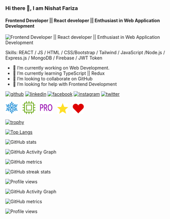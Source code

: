 ### Hi there 👋, I am Nishat Fariza
#### Frontend Developer || React developer || Enthusiast in Web Application Development
![Frontend Developer || React developer || Enthusiast in Web Application Development](https://media-exp1.licdn.com/dms/image/C4D16AQHFEXI_9Vvz8Q/profile-displaybackgroundimage-shrink_350_1400/0/1654632688830?e=1660176000&v=beta&t=EiXOTowfKp7tRqQP4qeLgYed1gHcKihV56v5tHvwKuA)


Skills: REACT / JS / HTML / CSS/Bootstrap / Tailwind / JavaScript /Node.js / Express.js / MongoDB / Firebase / JWT Token

- 🔭 I’m currently working on Web Development. 
- 🌱 I’m currently learning TypeScript || Redux 
- 👯 I’m looking to collaborate on GitHub 
- 🤔 I’m looking for help with Frontend Development 


[<img src='https://cdn.jsdelivr.net/npm/simple-icons@3.0.1/icons/github.svg' alt='github' height='40'>](https://github.com/https://github.com/NishatFariza)  [<img src='https://cdn.jsdelivr.net/npm/simple-icons@3.0.1/icons/linkedin.svg' alt='linkedin' height='40'>](https://www.linkedin.com/in/https://www.linkedin.com/in/nishatfariza//)  [<img src='https://cdn.jsdelivr.net/npm/simple-icons@3.0.1/icons/facebook.svg' alt='facebook' height='40'>](https://www.facebook.com/https://www.facebook.com/nishat.fariza/)  [<img src='https://cdn.jsdelivr.net/npm/simple-icons@3.0.1/icons/instagram.svg' alt='instagram' height='40'>](https://www.instagram.com/https://www.instagram.com/nishatfariza//)  [<img src='https://cdn.jsdelivr.net/npm/simple-icons@3.0.1/icons/twitter.svg' alt='twitter' height='40'>](https://twitter.com/https://twitter.com/FarizaNishat)  

<a href='https://archiveprogram.github.com/'><img src='https://raw.githubusercontent.com/acervenky/animated-github-badges/master/assets/acbadge.gif' width='40' height='40'></a> <a href='https://docs.github.com/en/developers'><img src='https://raw.githubusercontent.com/acervenky/animated-github-badges/master/assets/devbadge.gif' width='40' height='40'></a> <a href='https://github.com/pricing'><img src='https://raw.githubusercontent.com/acervenky/animated-github-badges/master/assets/pro.gif' width='40' height='40'></a> <a href='https://stars.github.com/'><img src='https://raw.githubusercontent.com/acervenky/animated-github-badges/master/assets/starbadge.gif' width='35' height='35'></a> <a href='https://docs.github.com/en/github/supporting-the-open-source-community-with-github-sponsors'><img src='https://raw.githubusercontent.com/acervenky/animated-github-badges/master/assets/sponsorbadge.gif' width='35' height='35'></a> 

[![trophy](https://github-profile-trophy.vercel.app/?username=https://github.com/NishatFariza)](https://github.com/ryo-ma/github-profile-trophy)

[![Top Langs](https://github-readme-stats.vercel.app/api/top-langs/?username=https://github.com/NishatFariza)](https://github.com/anuraghazra/github-readme-stats)

![GitHub stats](https://github-readme-stats.vercel.app/api?username=https://github.com/NishatFariza&show_icons=true&count_private=true)  

![GitHub Activity Graph](https://activity-graph.herokuapp.com/graph?username=https://github.com/NishatFariza)  

![GitHub metrics](https://metrics.lecoq.io/https://github.com/NishatFariza)  

![GitHub streak stats](https://github-readme-streak-stats.herokuapp.com/?user=https://github.com/NishatFariza)  

![Profile views](https://gpvc.arturio.dev/https://github.com/NishatFariza)  



![GitHub Activity Graph](https://activity-graph.herokuapp.com/graph?username=NishatFariza)  

![GitHub metrics](https://metrics.lecoq.io/NishatFariza)  

![Profile views](https://gpvc.arturio.dev/NishatFariza) 

